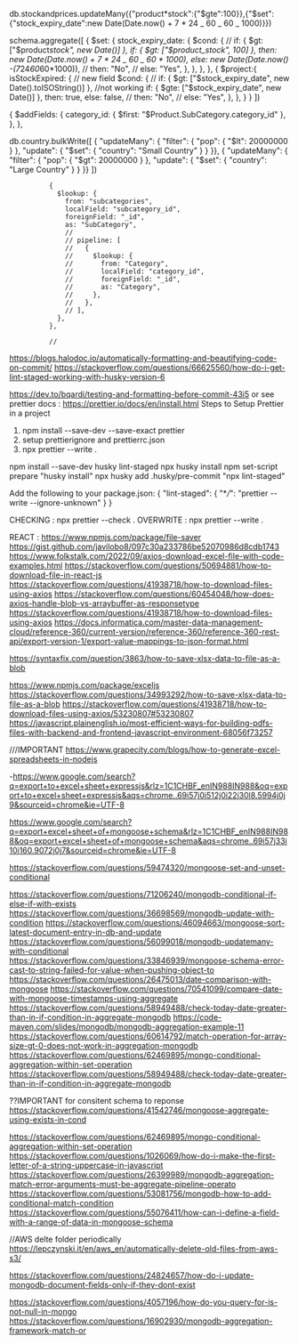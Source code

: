 db.stockandprices.updateMany({"product*stock":{"$gte":100}},{"$set":{"stock_expiry_date":new Date(Date.now() + 7 * 24 _ 60 _ 60 \_ 1000)}})

schema.aggregate([
{
$set: {
    stock_expiry_date: {
        $cond: {
        // if: { $gt: ["$product*stock", new Date()] },
if: { $gt: ["$product_stock", 100] },
then: new Date(Date.now() + 7 * 24 _ 60 _ 60 * 1000),
else: new Date(Date.now() -(7*24*60*60\*1000)),
// then: "No",
// else: "Yes",
},
},
},
},
{
$project:{
        isStockExpired: {
              // new field
              $cond: {
                // if: { $gt: ["$stock_expiry_date", new Date().toISOString()] }, //not working
if: { $gte: ["$stock_expiry_date", new Date()] },
then: true,
else: false,
// then: "No",
// else: "Yes",
},
},
}
}
])

{
$addFields: {
    category_id: { $first: "$Product.SubCategory.category_id" },
},
},

db.country.bulkWrite([
{ "updateMany": {
"filter": { "pop": { "$lt": 20000000 } },
"update": { "$set": { "country": "Small Country" } }
}},
{ "updateMany": {
"filter": { "pop": { "$gt": 20000000 } },
"update": { "$set": { "country": "Large Country" } }
}}
])

              {
                $lookup: {
                  from: "subcategories",
                  localField: "subcategory_id",
                  foreignField: "_id",
                  as: "SubCategory",
                  //
                  // pipeline: [
                  //   {
                  //     $lookup: {
                  //       from: "Category",
                  //       localField: "category_id",
                  //       foreignField: "_id",
                  //       as: "Category",
                  //     },
                  //   },
                  // ],
                },
              },

              //

https://blogs.halodoc.io/automatically-formatting-and-beautifying-code-on-commit/
https://stackoverflow.com/questions/66625560/how-do-i-get-lint-staged-working-with-husky-version-6

https://dev.to/bqardi/testing-and-formatting-before-commit-43i5
or see prettier docs : https://prettier.io/docs/en/install.html
Steps to Setup Prettier in a project

1. npm install --save-dev --save-exact prettier
2. setup prettierignore and prettierrc.json
3. npx prettier --write .

npm install --save-dev husky lint-staged
npx husky install
npm set-script prepare "husky install"
npx husky add .husky/pre-commit "npx lint-staged"

Add the following to your package.json:
{
"lint-staged": {
"\*_/_": "prettier --write --ignore-unknown"
}
}

CHECKING : npx prettier --check .
OVERWRITE : npx prettier --write .

REACT : https://www.npmjs.com/package/file-saver
https://gist.github.com/javilobo8/097c30a233786be52070986d8cdb1743
https://www.folkstalk.com/2022/09/axios-download-excel-file-with-code-examples.html
https://stackoverflow.com/questions/50694881/how-to-download-file-in-react-js
https://stackoverflow.com/questions/41938718/how-to-download-files-using-axios
https://stackoverflow.com/questions/60454048/how-does-axios-handle-blob-vs-arraybuffer-as-responsetype
https://stackoverflow.com/questions/41938718/how-to-download-files-using-axios
https://docs.informatica.com/master-data-management-cloud/reference-360/current-version/reference-360/reference-360-rest-api/export-version-1/export-value-mappings-to-json-format.html

https://syntaxfix.com/question/3863/how-to-save-xlsx-data-to-file-as-a-blob

https://www.npmjs.com/package/exceljs
https://stackoverflow.com/questions/34993292/how-to-save-xlsx-data-to-file-as-a-blob
https://stackoverflow.com/questions/41938718/how-to-download-files-using-axios/53230807#53230807
https://javascript.plainenglish.io/most-efficient-ways-for-building-pdfs-files-with-backend-and-frontend-javascript-environment-68056f73257

///IMPORTANT
https://www.grapecity.com/blogs/how-to-generate-excel-spreadsheets-in-nodejs

-https://www.google.com/search?q=export+to+excel+sheet+expressjs&rlz=1C1CHBF_enIN988IN988&oq=export+to+excel+sheet+expressjs&aqs=chrome..69i57j0i512j0i22i30l8.5994j0j9&sourceid=chrome&ie=UTF-8

https://www.google.com/search?q=export+excel+sheet+of+mongoose+schema&rlz=1C1CHBF_enIN988IN988&oq=export+excel+sheet+of+mongoose+schema&aqs=chrome..69i57j33i10i160.9072j0j7&sourceid=chrome&ie=UTF-8

https://stackoverflow.com/questions/59474320/mongoose-set-and-unset-conditional

https://stackoverflow.com/questions/71206240/mongodb-conditional-if-else-if-with-exists
https://stackoverflow.com/questions/36698569/mongodb-update-with-condition
https://stackoverflow.com/questions/46094663/mongoose-sort-latest-document-entry-in-db-and-update
https://stackoverflow.com/questions/56099018/mongodb-updatemany-with-conditional
https://stackoverflow.com/questions/33846939/mongoose-schema-error-cast-to-string-failed-for-value-when-pushing-object-to
https://stackoverflow.com/questions/26475013/date-comparison-with-mongoose
https://stackoverflow.com/questions/70541099/compare-date-with-mongoose-timestamps-using-aggregate
https://stackoverflow.com/questions/58949488/check-today-date-greater-than-in-if-condition-in-aggregate-mongodb
https://code-maven.com/slides/mongodb/mongodb-aggregation-example-11
https://stackoverflow.com/questions/60614792/match-operation-for-array-size-gt-0-does-not-work-in-aggregation-mongodb
https://stackoverflow.com/questions/62469895/mongo-conditional-aggregation-within-set-operation
https://stackoverflow.com/questions/58949488/check-today-date-greater-than-in-if-condition-in-aggregate-mongodb

??IMPORTANT for consitent schema to reponse
https://stackoverflow.com/questions/41542746/mongoose-aggregate-using-exists-in-cond

https://stackoverflow.com/questions/62469895/mongo-conditional-aggregation-within-set-operation
https://stackoverflow.com/questions/1026069/how-do-i-make-the-first-letter-of-a-string-uppercase-in-javascript
https://stackoverflow.com/questions/26399989/mongodb-aggregation-match-error-arguments-must-be-aggregate-pipeline-operato
https://stackoverflow.com/questions/53081756/mongodb-how-to-add-conditional-match-condition
https://stackoverflow.com/questions/55076411/how-can-i-define-a-field-with-a-range-of-data-in-mongoose-schema

//AWS delte folder periodically
https://lepczynski.it/en/aws_en/automatically-delete-old-files-from-aws-s3/

https://stackoverflow.com/questions/24824657/how-do-i-update-mongodb-document-fields-only-if-they-dont-exist

https://stackoverflow.com/questions/4057196/how-do-you-query-for-is-not-null-in-mongo
https://stackoverflow.com/questions/16902930/mongodb-aggregation-framework-match-or
